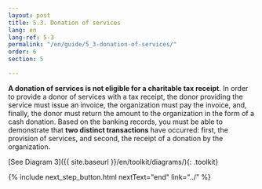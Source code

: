 ```yaml
---
layout: post
title: 5.3. Donation of services
lang: en
lang-ref: 5-3
permalink: "/en/guide/5_3-donation-of-services/"
order: 6
section: 5

---
```

**A donation of services is not eligible for a charitable tax receipt**. In order to provide a donor of services with a tax receipt, the donor providing the service must issue an invoice, the organization must pay the invoice, and, finally, the donor must return the amount to the organization in the form of a cash donation. Based on the banking records, you must be able to demonstrate that **two distinct transactions** have occurred: first, the provision of services, and second, the receipt of a donation by the organization.

[See Diagram 3]({{ site.baseurl }}/en/toolkit/diagrams/){: .toolkit}

{% include next_step_button.html nextText="end" link="../" %}
